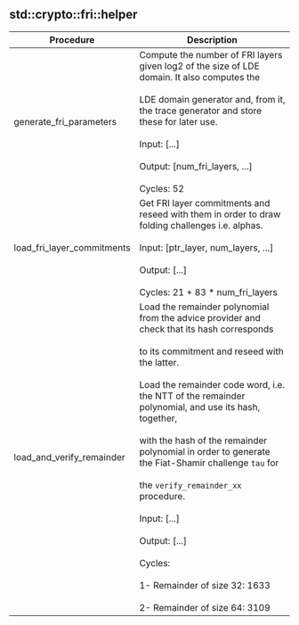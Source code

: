 
## std::crypto::fri::helper
| Procedure | Description |
| ----------- | ------------- |
| generate_fri_parameters | Compute the number of FRI layers given log2 of the size of LDE domain. It also computes the<br /><br />LDE domain generator and, from it, the trace generator and store these for later use.<br /><br />Input: [...]<br /><br />Output: [num_fri_layers, ...]<br /><br />Cycles: 52 |
| load_fri_layer_commitments | Get FRI layer commitments and reseed with them in order to draw folding challenges i.e. alphas.<br /><br />Input: [ptr_layer, num_layers, ...]<br /><br />Output: [...]<br /><br />Cycles: 21 + 83 * num_fri_layers |
| load_and_verify_remainder | Load the remainder polynomial from the advice provider and check that its hash corresponds<br /><br />to its commitment and reseed with the latter.<br /><br />Load the remainder code word, i.e. the NTT of the remainder polynomial, and use its hash, together,<br /><br />with the hash of the remainder polynomial in order to generate the Fiat-Shamir challenge `tau` for<br /><br />the `verify_remainder_xx` procedure.<br /><br />Input: [...]<br /><br />Output: [...]<br /><br />Cycles:<br /><br />1- Remainder of size 32: 1633<br /><br />2- Remainder of size 64: 3109 |
